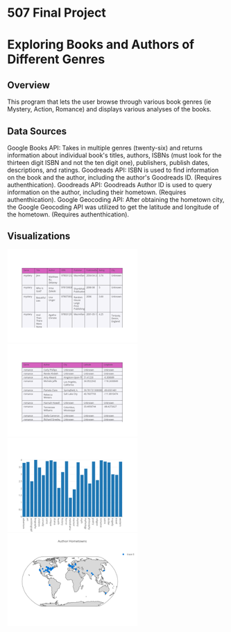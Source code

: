 # 507 Final Project
# Exploring Books and Authors of Different Genres

## Overview

This program that lets the user browse through various book genres (ie Mystery, Action, Romance) and displays various analyses of the books.  

## Data Sources
Google Books API: Takes in multiple genres (twenty-six) and returns information about individual book's titles, authors, ISBNs (must look for the thirteen digit ISBN and not the ten digit one), publishers, publish dates, descriptions, and ratings. 
Goodreads API: ISBN is used to find information on the book and the author, including the author's Goodreads ID. (Requires authenthication). 
Goodreads API: Goodreads Author ID is used to query information on the author, including their hometown. (Requires authenthication). 
Google Geocoding API: After obtaining the hometown city, the Google Geocoding API was utilized to get the latitude and longitude of the hometown. (Requires authenthication). 

## Visualizations 

<img src="https://github.com/miscalculation/Final_Project/blob/master/example_visualizations/table-of-book-data.png" alt="alt text" width="300">
<img src="https://github.com/miscalculation/Final_Project/blob/master/example_visualizations/table-of-author-data.png" alt="alt text" width="300">
<img src="https://github.com/miscalculation/Final_Project/blob/master/example_visualizations/pandas-bar-chart.png" alt="alt text" width="300">
<img src="https://github.com/miscalculation/Final_Project/blob/master/example_visualizations/plot%20from%20API.png" alt="alt text" width="300">
